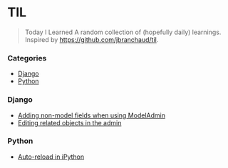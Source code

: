 # TIL
> Today I Learned
A random collection of (hopefully daily) learnings. Inspired by https://github.com/jbranchaud/til.

### Categories
* [Django](#django)
* [Python](#python)


### Django
- [Adding non-model fields when using ModelAdmin](django/adding-non-model-fields-using-modeladmin.md)
- [Editing related objects in the admin](django/editing-related-objects-in-admin.md)


### Python
- [Auto-reload in iPython](python/auto-reload-ipython.md)